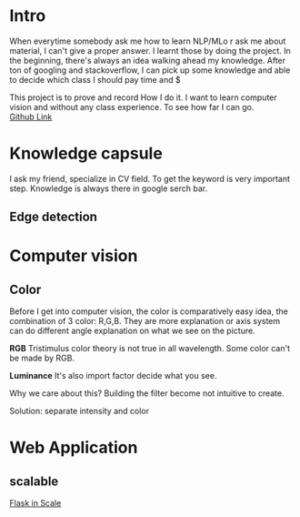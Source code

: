 # Intro
When everytime somebody ask me how to learn NLP/MLo r ask me about material, I can't give a proper answer. I learnt those by doing the project. In the beginning, there's always an idea walking ahead my knowledge. After ton of googling and stackoverflow, I can pick up some knowledge and able to decide which class I should pay time and $

This project is to prove and record How I do it. I want to learn computer vision and without any class experience. To see how far I can go.  
[Github Link](https://github.com/ChesterHsieh/pySteak)

# Knowledge capsule 
I ask my friend, specialize in CV field. To get the keyword is very important step. Knowledge is always there in google serch bar. 
## Edge detection
# Computer vision
## Color
Before I get into computer vision, the color is comparatively easy idea, the combination of 3 color: R,G,B. They are more explanation or axis system can do different angle explanation on what we see on the picture. 

**RGB** Tristimulus color theory is not true in all wavelength. Some color can't be made by RGB.

**Luminance** It's also import factor decide what you see.

Why we care about this? Building the filter become not intuitive to create. 

Solution: separate intensity and color

# Web Application
## scalable
[Flask in Scale]([https://www.youtube.com/watch?v=tdIIJuPh3SI&feature=youtu.be&t=5070](https://www.youtube.com/watch?v=tdIIJuPh3SI&feature=youtu.be&t=5070))
<!--stackedit_data:
eyJoaXN0b3J5IjpbMjA5Nzg5MDI1NCwtMTg4Mzk4NjgwMiwtMT
kwMjcwMzAxNCwxNTM5Nzc3MjI2LDEzMTcyMTgyMDQsMTY0MTI4
MzYwMywxODEyNzEyOTcxLC0xODUwMTE4OTQ1LDUxNDgwMzMzN1
19
-->